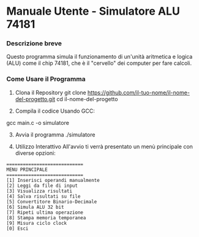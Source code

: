 # **Manuale Utente - Simulatore ALU 74181**

### Descrizione breve
Questo programma simula il funzionamento di un'unità aritmetica e logica (ALU) come il chip 74181, che è il "cervello" dei computer per fare calcoli.

### Come Usare il Programma

1. Clona il Repository
git clone https://github.com/il-tuo-nome/il-nome-del-progetto.git 
cd il-nome-del-progetto

2. Compila il codice
Usando GCC:

gcc main.c -o simulatore

3. Avvia il programma
./simulatore

4. Utilizzo Interattivo
All'avvio ti verrà presentato un menù principale con diverse opzioni:
```
============================
MENU PRINCIPALE
============================
[1] Inserisci operandi manualmente
[2] Leggi da file di input
[3] Visualizza risultati
[4] Salva risultati su file
[5] Convertitore Binario-Decimale
[6] Simula ALU 32 bit
[7] Ripeti ultima operazione
[8] Stampa memoria temporanea
[9] Misura ciclo clock
[0] Esci
```
